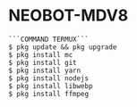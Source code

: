 # NEOBOT-MDV8
```
```COMMAND TERMUX```
$ pkg update && pkg upgrade
$ pkg install mc
$ pkg install git
$ pkg install yarn
$ pkg install nodejs
$ pkg install libwebp
$ pkg install ffmpeg
```
